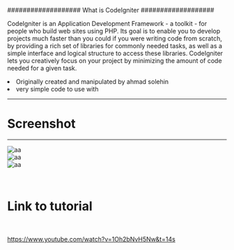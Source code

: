 ###################
What is CodeIgniter
###################

CodeIgniter is an Application Development Framework - a toolkit - for people
who build web sites using PHP. Its goal is to enable you to develop projects
much faster than you could if you were writing code from scratch, by providing
a rich set of libraries for commonly needed tasks, as well as a simple
interface and logical structure to access these libraries. CodeIgniter lets
you creatively focus on your project by minimizing the amount of code needed
for a given task.


<li>Originally created and manipulated by ahmad solehin</li>
<li>very simple code to use with</li>

*******************
# Screenshot
*******************

![aa](https://cloud.githubusercontent.com/assets/12325386/26042558/14e482d0-3969-11e7-9390-2ee64e06d1b8.JPG)
<br>
![aa](https://cloud.githubusercontent.com/assets/12325386/26043229/49cb5a14-396e-11e7-9a2f-9c6c40c70c5a.JPG)
<br>
![aa](https://cloud.githubusercontent.com/assets/12325386/26043317/da3fa06e-396e-11e7-92e2-e06686a05d41.JPG)

<br>

# Link to tutorial
<br>

https://www.youtube.com/watch?v=1Oh2bNvH5Nw&t=14s
